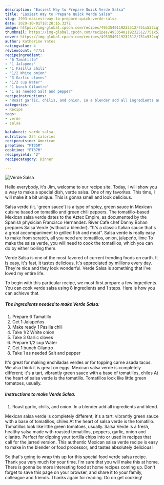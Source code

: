 ```yaml
---
description: "Easiest Way to Prepare Quick Verde Salsa"
title: "Easiest Way to Prepare Quick Verde Salsa"
slug: 2993-easiest-way-to-prepare-quick-verde-salsa
date: 2020-10-01T18:28:16.327Z
image: https://img-global.cpcdn.com/recipes/4953540119232512/751x532cq70/verde-salsa-recipe-main-photo.jpg
thumbnail: https://img-global.cpcdn.com/recipes/4953540119232512/751x532cq70/verde-salsa-recipe-main-photo.jpg
cover: https://img-global.cpcdn.com/recipes/4953540119232512/751x532cq70/verde-salsa-recipe-main-photo.jpg
author: Katherine Yates
ratingvalue: 4
reviewcount: 47751
recipeingredient:
- "6 Tamatillo"
- "1 Jalapeos"
- "1 Pasilla chili"
- "1/2 White onion"
- "3 Garlic cloves"
- "1/2 cup Water"
- "1 bunch Cilantro"
- "1 as needed Salt and pepper"
recipeinstructions:
- "Roast garlic, chilis, and onion. In a blender add all ingredients and blend."
categories:
- Recipe
tags:
- verde
- salsa

katakunci: verde salsa 
nutrition: 234 calories
recipecuisine: American
preptime: "PT35M"
cooktime: "PT37M"
recipeyield: "2"
recipecategory: Dinner

---
```



![Verde Salsa](https://img-global.cpcdn.com/recipes/4953540119232512/751x532cq70/verde-salsa-recipe-main-photo.jpg)

Hello everybody, it's Jim, welcome to our recipe site. Today, I will show you a way to make a special dish, verde salsa. One of my favorites. This time, I will make it a bit unique. This is gonna smell and look delicious.

Salsa verde (lit. &#39;green sauce&#39;) is a type of spicy, green sauce in Mexican cuisine based on tomatillo and green chili peppers. The tomatillo-based Mexican salsa verde dates to the Aztec Empire, as documented by the Spanish physician Francisco Hernández. River Cafe chef Danny Bohan prepares Salsa Verde (without a blender). &#34;It&#39;s a classic Italian sauce that&#39;s a great accompaniment to grilled fish and meat&#34;. Salsa verde is really easy to make from scratch, all you need are tomatillos, onion, jalapeño, lime To make the salsa verde, you will need to cook the tomatillos, which you can do by either boiling them.

Verde Salsa is one of the most favored of current trending foods on earth. It is easy, it's fast, it tastes delicious. It's appreciated by millions every day. They're nice and they look wonderful. Verde Salsa is something that I've loved my entire life.


To begin with this particular recipe, we must first prepare a few ingredients. You can cook verde salsa using 8 ingredients and 1 steps. Here is how you can achieve that.

<!--inarticleads1-->

##### The ingredients needed to make Verde Salsa:

1. Prepare 6 Tamatillo
1. Get 1 Jalapeños
1. Make ready 1 Pasilla chili
1. Take 1/2 White onion
1. Take 3 Garlic cloves
1. Prepare 1/2 cup Water
1. Get 1 bunch Cilantro
1. Take 1 as needed Salt and pepper


It&#39;s great for making enchiladas verdes or for topping carne asada tacos. We also think it is great on eggs. Mexican salsa verde is completely different; it&#39;s a tart, vibrantly green sauce with a base of tomatillos, chiles At the heart of salsa verde is the tomatillo. Tomatillos look like little green tomatoes, usually. 

<!--inarticleads2-->

##### Instructions to make Verde Salsa:

1. Roast garlic, chilis, and onion. In a blender add all ingredients and blend.


Mexican salsa verde is completely different; it&#39;s a tart, vibrantly green sauce with a base of tomatillos, chiles At the heart of salsa verde is the tomatillo. Tomatillos look like little green tomatoes, usually. Salsa Verde is a fresh, healthy salsa made with roasted tomatillos, peppers, garlic, onion and cilantro. Perfect for dipping your tortilla chips into or used in recipes that call for the jarred version. This authentic Mexican salsa verde recipe is easy to make in the blender or food processor, and tastes absolutely delicious! 

So that's going to wrap this up for this special food verde salsa recipe. Thank you very much for your time. I'm sure that you will make this at home. There is gonna be more interesting food at home recipes coming up. Don't forget to save this page on your browser, and share it to your family, colleague and friends. Thanks again for reading. Go on get cooking!
